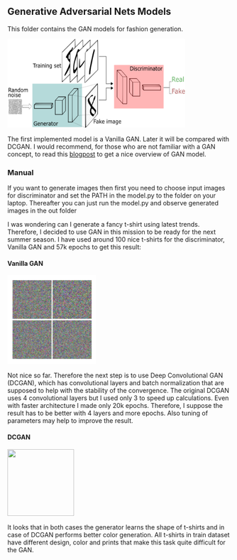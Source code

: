 ## Generative Adversarial Nets Models

This folder contains the GAN models for fashion generation.

<img src="GANs.png" height="200" width="400">

The first implemented model is a Vanilla GAN. Later it will be compared with DCGAN.
I would recommend, for those who are not familiar with a GAN concept, to read this [blogpost](https://towardsdatascience.com/understanding-generative-adversarial-networks-4dafc963f2ef) to get a nice overview of GAN model.

### Manual

If you want to generate images then first you need to choose input images for discriminator and set the PATH in the model.py to the folder on your laptop.
Thereafter you can just run the model.py and observe generated images in the out folder

I was wondering can I generate a fancy t-shirt using latest trends. Therefore, I decided to use GAN in this mission to be ready for the next summer season.
I have used around 100 nice t-shirts for the discriminator, Vanilla GAN and 57k epochs to get this result:

#### Vanilla GAN
<img src="out_man_tshirts_4/generated_tshirts.gif"  height="200" width="200">

Not nice so far. Therefore the next step is to use Deep Convolutional GAN (DCGAN), which has convolutional layers and batch normalization that are supposed to help with the stability of the convergence. The original DCGAN uses 4 convolutional layers but I used only 3 to speed up calculations. Even with faster architecture I made only 20k epochs. Therefore, I suppose the result has to be better with 4 layers and more epochs. Also tuning of parameters may help to improve the result.   

#### DCGAN
<img src="dcgan_out_man_tshirts/tshirts.gif" height="150" width="150">

It looks that in both cases the generator learns the shape of t-shirts and in case of DCGAN performs better color generation. All t-shirts in train dataset have different design, color and prints that make this task quite difficult for the GAN.
